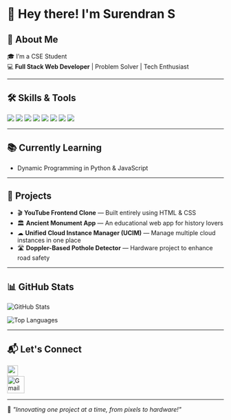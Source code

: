 # 👋 Hey there! I'm Surendran S  
## 🚀 About Me

🎓  I’m a CSE Student    
💻 **Full Stack Web Developer** | Problem Solver | Tech Enthusiast  

---

## 🛠️ Skills & Tools
<p align="left">
  <img src="https://img.shields.io/badge/HTML5-E34F26?style=for-the-badge&logo=html5&logoColor=white" />
  <img src="https://img.shields.io/badge/CSS3-1572B6?style=for-the-badge&logo=css3&logoColor=white" />
  <img src="https://img.shields.io/badge/JavaScript-F7DF1E?style=for-the-badge&logo=javascript&logoColor=black" />
  <img src="https://img.shields.io/badge/Python-3776AB?style=for-the-badge&logo=python&logoColor=white" />
  <img src="https://img.shields.io/badge/Java-007396?style=for-the-badge&logo=java&logoColor=white" />
  <img src="https://img.shields.io/badge/AWS-232F3E?style=for-the-badge&logo=amazon-aws&logoColor=white" />
  <img src="https://img.shields.io/badge/Canva-00C4CC?style=for-the-badge&logo=canva&logoColor=white" />
  <img src="https://img.shields.io/badge/Git-F05032?style=for-the-badge&logo=git&logoColor=white" />
</p>

---

## 📚 Currently Learning
- Dynamic Programming in Python & JavaScript

---

## 🚀 Projects
- 🎬 **YouTube Frontend Clone** — Built entirely using HTML & CSS  
- 🏛 **Ancient Monument App** — An educational web app for history lovers  
- ☁ **Unified Cloud Instance Manager (UCIM)** — Manage multiple cloud instances in one place  
- 🛣 **Doppler-Based Pothole Detector** — Hardware project to enhance road safety

---

## 📊 GitHub Stats
![GitHub Stats](https://github-readme-stats.vercel.app/api?username=suren0718&show_icons=true&theme=radical)

![Top Languages](https://github-readme-stats.vercel.app/api/top-langs/?username=suren0718&layout=compact&theme=radical)

---

## 📬 Let's Connect
<!-- [![LinkedIn](https://img.shields.io/badge/LinkedIn-0077B5?style=for-the-badge&logo=linkedin&logoColor=white)](https://www.linkedin.com/in/surendran-s-writer/) -->
<a href="https://www.linkedin.com/in/surendran-s-writer/">
  <img src="https://upload.wikimedia.org/wikipedia/commons/c/ca/LinkedIn_logo_initials.png" width="25" height="25" />
</a>

</a>
<br>
<a href="mailto:surendransivakumar2004@gmail.com">
  <img src="https://cdn-icons-png.flaticon.com/512/732/732200.png" width="40" height="40" alt="Gmail"/>
</a>

---
🌟 *"Innovating one project at a time, from pixels to hardware!"*
